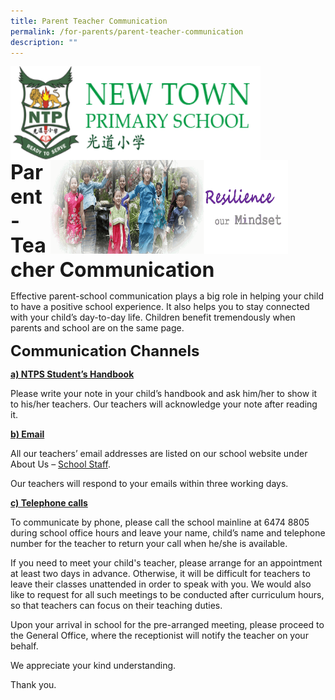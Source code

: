 ```yaml
---
title: Parent Teacher Communication
permalink: /for-parents/parent-teacher-communication
description: ""
---
```

<img src="/images/logosub.png" style="width:400px;height:150px;margin-left:0px;" align="left">

<img src="/images/Header%20GIF.gif" style="width:380px;height:150px;margin-right:60px;" align="right">
<br><br><br><br><br><br>

**<font size="6">Parent-Teacher Communication</font>**

Effective parent-school communication plays a big role in helping your child to have a positive school experience. It also helps you to stay connected with your child’s day-to-day life. Children benefit tremendously when parents and school are on the same page.


**<font size=5>Communication Channels</font>**

**<u>a) NTPS Student’s Handbook</u>**

Please write your note in your child’s handbook and ask him/her to show it to his/her teachers. Our teachers will acknowledge your note after reading it.

**<u>b) Email</u>**

All our teachers’ email addresses are listed on our school website under About Us – [School Staff](https://moe-newtownpri-staging.netlify.app/about-us/school-staff).

Our teachers will respond to your emails within three working days.

**<u>c) Telephone calls</u>**

To communicate by phone, please call the school mainline at 6474 8805 during school office hours and leave your name, child’s name and telephone number for the teacher to return your call when he/she is available.

If you need to meet your child's teacher, please arrange for an appointment at least two days in advance. Otherwise, it will be difficult for teachers to leave their classes unattended in order to speak with you. We would also like to request for all such meetings to be conducted after curriculum hours, so that teachers can focus on their teaching duties.

Upon your arrival in school for the pre-arranged meeting, please proceed to the General Office, where the receptionist will notify the teacher on your behalf.

We appreciate your kind understanding. 

Thank you.